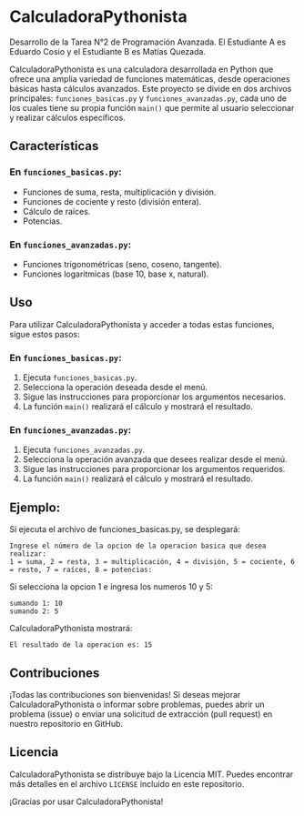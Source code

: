 # CalculadoraPythonista
Desarrollo de la Tarea N°2 de Programación Avanzada. El Estudiante A es Eduardo Cosio y el Estudiante B es Matías Quezada.

CalculadoraPythonista es una calculadora desarrollada en Python que ofrece una amplia variedad de funciones matemáticas, desde operaciones básicas hasta cálculos avanzados. Este proyecto se divide en dos archivos principales: `funciones_basicas.py` y `funciones_avanzadas.py`, cada uno de los cuales tiene su propia función `main()` que permite al usuario seleccionar y realizar cálculos específicos.

## Características

### En `funciones_basicas.py`:
- Funciones de suma, resta, multiplicación y división.
- Funciones de cociente y resto (división entera).
- Cálculo de raíces.
- Potencias.

### En `funciones_avanzadas.py`:
- Funciones trigonométricas (seno, coseno, tangente).
- Funciones logaritmicas (base 10, base x, natural).

## Uso

Para utilizar CalculadoraPythonista y acceder a todas estas funciones, sigue estos pasos:

### En `funciones_basicas.py`:
1. Ejecuta `funciones_basicas.py`.
2. Selecciona la operación deseada desde el menú.
3. Sigue las instrucciones para proporcionar los argumentos necesarios.
4. La función `main()` realizará el cálculo y mostrará el resultado.

### En `funciones_avanzadas.py`:
1. Ejecuta `funciones_avanzadas.py`.
2. Selecciona la operación avanzada que desees realizar desde el menú.
3. Sigue las instrucciones para proporcionar los argumentos requeridos.
4. La función `main()` realizará el cálculo y mostrará el resultado.

## Ejemplo:

Si ejecuta el archivo de funciones_basicas.py, se desplegará:

```
Ingrese el número de la opcion de la operacion basica que desea realizar: 
1 = suma, 2 = resta, 3 = multiplicación, 4 = división, 5 = cociente, 6 = resto, 7 = raíces, 8 = potencias: 
```

Si selecciona la opcion 1 e ingresa los numeros 10 y 5:

```
sumando 1: 10
sumando 2: 5
```

CalculadoraPythonista mostrará:

```
El resultado de la operacion es: 15
```

## Contribuciones

¡Todas las contribuciones son bienvenidas! Si deseas mejorar CalculadoraPythonista o informar sobre problemas, puedes abrir un problema (issue) o enviar una solicitud de extracción (pull request) en nuestro repositorio en GitHub.

## Licencia

CalculadoraPythonista se distribuye bajo la Licencia MIT. Puedes encontrar más detalles en el archivo `LICENSE` incluido en este repositorio.

¡Gracias por usar CalculadoraPythonista!